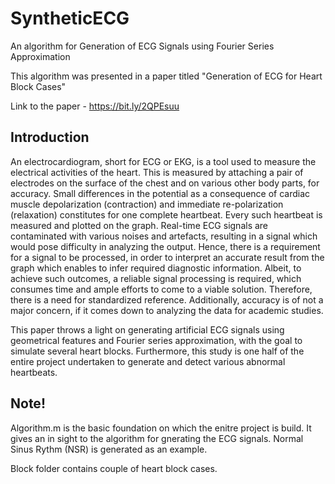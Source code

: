 # SyntheticECG
An algorithm for Generation of ECG Signals using Fourier Series Approximation

This algorithm was presented in a paper titled "Generation of ECG for Heart Block Cases"

Link to the paper - https://bit.ly/2QPEsuu

## Introduction

An electrocardiogram, short for ECG or EKG, is a tool used to measure the electrical
activities of the heart. This is measured by attaching a pair of electrodes on the
surface of the chest and on various other body parts, for accuracy. Small differences
in the potential as a consequence of cardiac muscle depolarization (contraction) and
immediate re-polarization (relaxation) constitutes for one complete heartbeat. Every
such heartbeat is measured and plotted on the graph.
Real-time ECG signals are contaminated with various noises and artefacts,
resulting in a signal which would pose difficulty in analyzing the output. Hence,
there is a requirement for a signal to be processed, in order to interpret an accurate
result from the graph which enables to infer required diagnostic information. Albeit,
to achieve such outcomes, a reliable signal processing is required, which consumes
time and ample efforts to come to a viable solution. Therefore, there is a need for
standardized reference. Additionally, accuracy is of not a major concern, if it comes
down to analyzing the data for academic studies.

This paper throws a light on generating artificial ECG signals using
geometrical features and Fourier series approximation, with the goal to simulate
several heart blocks. Furthermore, this study is one half of the entire project
undertaken to generate and detect various abnormal heartbeats.




## Note!

Algorithm.m is the basic foundation on which the enitre project is build. It gives an in sight to the algorithm for gnerating the ECG signals.
Normal Sinus Rythm (NSR) is generated as an example.
 
Block folder contains couple of heart block cases. 


